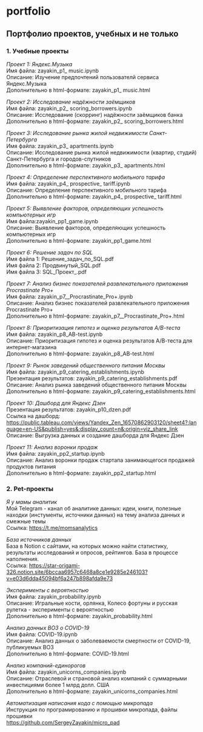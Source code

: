 # portfolio
## Портфолио проектов, учебных и не только

### 1. Учебные проекты  
   
*Проект 1: Яндекс.Музыка*   
Имя файла: zayakin_p1_ music.ipynb   
Описание: Изучение предпочтений пользователй сервиса Яндекс.Музыка   
Дополнительно в html-формате: zayakin_p1_ music.html  

*Проект 2: Исследование надёжности заёмщиков*     
Имя файла: zayakin_p2_ scoring_borrowers.ipynb   
Описание: Исследование (скорринг) надёжности заёмщиков банка    
Дополнительно в html-формате: zayakin_p2_ scoring_borrowers.html
   
*Проект 3: Исследование рынка жилой недвижимости Санкт-Петербурга*     
Имя файла: zayakin_p3_ apartments.ipynb   
Описание: Исследование рынка жилой недвижимости (квартир, студий) Санкт-Петербурга и городов-спутников    
Дополнительно в html-формате: zayakin_p3_ apartments.html   
    
*Проект 4: Определение перспективного мобильного тарифа*     
Имя файла: zayakin_p4_ prospective_ tariff.ipynb   
Описание: Определение перспективного мобильного тарифа    
Дополнительно в html-формате: zayakin_p4_ prospective_ tariff.html   
   
*Проект 5: Выявление факторов, определяющих успешность компьютерных игр*     
Имя файла:zayakin_pp1_game.ipynb   
Описание: Выявление факторов, определяющих успешность компьютерных игр    
Дополнительно в html-формате: zayakin_pp1_game.html  
   
*Проект 6: Решение задач по SQL*     
Имя файла 1: Решение_задач_по_SQL.pdf  
Имя файла 2: Продвинутый_SQL.pdf   
Имя файла 3: SQL_Проект_.pdf
   
*Проект 7: Анализ бизнес показателей развлекательного приложения Procrastinate Pro+*     
Имя файла: zayakin_p7__Procrastinate_Pro+.ipynb   
Описание: Анализ бизнес показателей развлекательного приложения Procrastinate Pro+    
Дополнительно в html-формате: zayakin_p7__Procrastinate_Pro+.html  

*Проект 8: Приоритизация гипотез и оценка результатов А/В-теста*   
Имя файла: zayakin_p8_AB-test.ipynb   
Описание: Приоритизация гипотез и оценка результатов А/В-теста для интернет-магазина   
Дополнительно в html-формате: zayakin_p8_AB-test.html    
    
*Проект 9: Рынок заведений общественного питания Москвы*   
Имя файла: zayakin_p9_catering_establishments.ipynb    
Презентация результатов: zayakin_p9_catering_establishments.pdf   
Описание: Анализ рынка заведений общественного питания Москвы   
Дополнительно в html-формате: zayakin_p9_catering_establishments.html   

*Проект 10: Дашборд для Яндекс Дзен*    
Презентация результатов: zayakin_p10_dzen.pdf    
Ссылка на дашборд: https://public.tableau.com/views/Yandex_Zen_16570862903120/sheet4?:language=en-US&publish=yes&:display_count=n&:origin=viz_share_link
Описание: Выгрузка данных и создание дашборда для Яндекс Дзен   

*Проект 11: Анализ воронки продаж*    
Имя файла: zayakin_pp2_startup.ipynb   
Описание: Анализ воронки продаж стартапа занимающегося продажей продуктов питания        
Дополнительно в html-формате: zayakin_pp2_startup.html 
    
### 2. Pet-проекты  
*Я у мамы аналитик*   
Мой Telegram - канал об аналитике данных: идеи, книги, полезные находки (инстументы, источники данных) на тему анализа данных и смежные темы   
Ссылка: https://t.me/momsanalytics    
   
*База источников данных*   
База в Notion с сайтами, на которых можно найти статистику, результаты исследований и опросов, рейтингов. База в процессе наполнения.    
Ссылка: https://star-origami-326.notion.site/6bccaa6957c6468a8ce1e9285e246103?v=e03d6dda45094bf6a247b898afda9e73

*Эксперименты с вероятностью*   
Имя файла: zayakin_probability.ipynb  
Описание: Игральные кости, орлянка, Колесо фортуны и русская рулетка - эксперименты с вероятностью   
Дополнительно в html-формате: zayakin_probability.html     
    
*Анализ данных ВОЗ о COVID-19*   
Имя файла: COVID-19.ipynb  
Описание: Анализ данных о заболеваемости смертности от COVID-19, публикуемых ВОЗ    
Дополнительно в html-формате: COVID-19.html     
           
*Анализ компаний-единорогов*   
Имя файла: zayakin_unicorns_companies.ipynb  
Описание: Отраслевой и страновой анализ компаний с суммарными инвестициями более 1 млрд долл. США   
Дополнительно в html-формате: zayakin_unicorns_companies.html  
   
*Автоматизация написания кода с помощью микропада*   
Инструкция по програмированию и прошивки микропада, файлы прошивки   
https://github.com/SergeyZayakin/micro_pad

